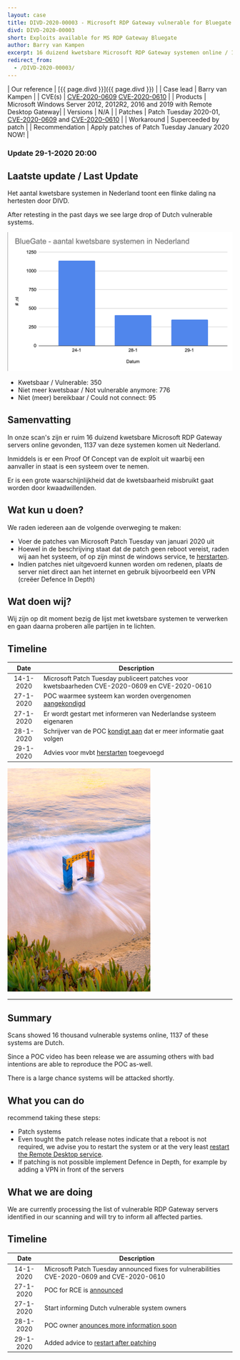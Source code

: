 ```yaml
---
layout: case
title: DIVD-2020-00003 - Microsoft RDP Gateway vulnerable for Bluegate RCE 
divd: DIVD-2020-00003
short: Exploits available for MS RDP Gateway Bluegate
author: Barry van Kampen
excerpt: 16 duizend kwetsbare Microsoft RDP Gateway systemen online / 16 thousand vulnerable Microsoft RDP Gateway systemen online
redirect_from:
  - /DIVD-2020-00003/
---
```


| Our reference | [{{ page.divd }}]({{ page.divd }}) |
| Case lead | Barry van Kampen |
| CVE(s) | [CVE-2020-0609](https://cve.mitre.org/cgi-bin/cvename.cgi?name=CVE-CVE-2020-0609) [CVE-2020-0610](https://cve.mitre.org/cgi-bin/cvename.cgi?name=CVE-CVE-2020-0610) |
| Products | Microsoft Windows Server 2012, 2012R2, 2016 and 2019 with Remote Desktop Gateway|
| Versions | N/A |
| Patches | Patch Tuesday 2020-01, [CVE-2020-0609](https://portal.msrc.microsoft.com/en-US/security-guidance/advisory/CVE-2020-0609) and [CVE-2020-0610](https://portal.msrc.microsoft.com/en-US/security-guidance/advisory/CVE-2020-0610) |
| Workaround | Superceeded by patch |
| Recommendation | Apply patches of Patch Tuesday January 2020 NOW! |

### Update 29-1-2020 20:00

## Laatste update / Last Update
Het aantal kwetsbare systemen in Nederland toont een flinke daling na hertesten door DIVD.

After retesting in the past days we see large drop of Dutch vulnerable systems.

![NL results of vulnerable Remote Desktop Gateway systems](/assets/images/DIVD-2020-00003_vulnstats.png "Source DIVD")

* Kwetsbaar / Vulnerable: 350
* Niet meer kwetsbaar / Not vulnerable anymore: 776
* Niet (meer) bereikbaar / Could not connect: 95

## Samenvatting

In onze scan's zijn er ruim 16 duizend kwetsbare Microsoft RDP Gateway servers online gevonden, 1137 van deze systemen komen uit Nederland.

Inmiddels is er een Proof Of Concept van de exploit uit waarbij een aanvaller in staat is een systeem over te nemen.

Er is een grote waarschijnlijkheid dat de kwetsbaarheid misbruikt gaat worden door kwaadwillenden.

## Wat kun u doen?

We raden iedereen aan de volgende overweging te maken:
* Voer de patches van Microsoft Patch Tuesday van januari 2020 uit
* Hoewel in de beschrijving staat dat de patch geen reboot vereist, raden wij aan het systeem, of op zijn minst de windows service, te [herstarten](/2020/01/29/BlueGate-patch-restart/).
* Indien patches niet uitgevoerd kunnen worden om redenen, plaats de server niet direct aan het internet en gebruik bijvoorbeeld een VPN (creëer Defence In Depth)

## Wat doen wij?

Wij zijn op dit moment bezig de lijst met kwetsbare systemen te verwerken en gaan daarna proberen alle partijen in te lichten.

## Timeline

| Date  | Description |
|:-----:|-------------|
| 14-1-2020 | Microsoft Patch Tuesday publiceert patches voor kwetsbaarheden CVE-2020-0609 en CVE-2020-0610|
| 27-1-2020 | POC waarmee systeem kan worden overgenomen [aangekondigd](https://twitter.com/layle_ctf/status/1221514332049113095) |
| 27-1-2020 | Er wordt gestart met informeren van Nederlandse systeem eigenaren |
| 28-1-2020 | Schrijver van de POC [kondigt aan](https://twitter.com/layle_ctf/status/1221514332049113095) dat er meer informatie gaat volgen |
| 29-1-2020 | Advies voor mvbt [herstarten](/2020/01/29/BlueGate-patch-restart/) toegevoegd |

![A picture of a a blue and red gate in the sea](/assets/images/bluegate_small.png "Image copyright Scopio")

<hr>

## Summary

Scans showed 16 thousand vulnerable systems online, 1137 of these systems are Dutch.

Since a POC video has been release we are assuming others with bad intentions are able to reproduce the POC as-well.

There is a large chance systems will be attacked shortly.

## What you can do

recommend taking these steps:
* Patch systems
*  Even tought the patch release notes indicate that a reboot is not required, we advise you to restart the system or at the very least [restart the Remote Desktop service](/2020/01/29/BlueGate-patch-restart/).
* If patching is not possible implement Defence in Depth, for example by adding a VPN in front of the servers

## What we are doing

We are currently processing the list of vulnerable RDP Gateway servers identified in our scanning and will try to inform all affected parties.

## Timeline

| Date  | Description |
|:-----:|-------------|
| 14-1-2020 | Microsoft Patch Tuesday announced fixes for vulnerabilities CVE-2020-0609 and CVE-2020-0610 |
| 27-1-2020 | POC for RCE is [announced](https://twitter.com/layle_ctf/status/1221514332049113095) |
| 27-1-2020 | Start informing Dutch vulnerable system owners |
| 28-1-2020 | POC owner [anounces more information soon](https://twitter.com/layle_ctf/status/1221514332049113095) |
| 29-1-2020 | Added advice to [restart after patching](/2020/01/29/BlueGate-patch-restart/) |

